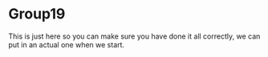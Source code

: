 Group19
=======
This is just here so you can make sure you have done it all correctly, we can put in an actual one when we start.
